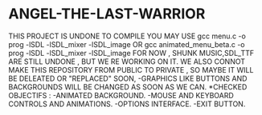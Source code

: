 # ANGEL-THE-LAST-WARRIOR
THIS PROJECT IS UNDONE 
TO COMPILE YOU MAY USE gcc menu.c -o prog -lSDL -lSDL_mixer -lSDL_image OR gcc animated_menu_beta.c -o prog -lSDL -lSDL_mixer -lSDL_image FOR NOW ,
SHUNK MUSIC,SDL_TTF  ARE STILL UNDONE , BUT WE RE WORKING ON IT. 
WE ALSO CONNOT MAKE THIS REPOSITORY FROM PUBLIC TO PRIVATE , SO MAYBE IT WILL BE DELEATED OR "REPLACED" SOON,
-GRAPHICS LIKE BUTTONS AND BACKGROUNDS WILL BE CHANGED AS SOON AS WE CAN. 
*CHECKED OBJECTIFS :
-ANIMATED BACKGROUND.
-MOUSE AND KEYBOARD CONTROLS AND ANIMATIONS.
-OPTIONS INTERFACE.
-EXIT BUTTON. 
